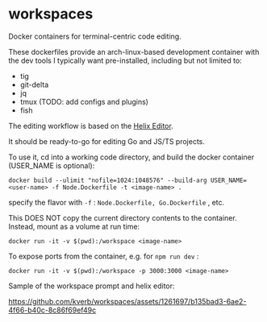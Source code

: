 # workspaces
Docker containers for terminal-centric code editing. 

These dockerfiles provide an arch-linux-based development container with the dev tools I typically want pre-installed, including but not limited to:

- tig
- git-delta
- jq
- tmux (TODO: add configs and plugins)
- fish

The editing workflow is based on the [Helix Editor](https://helix-editor.com/).

It should be ready-to-go for editing Go and JS/TS projects. 

To use it, cd into a working code directory, and build the docker container (USER_NAME is optional):

```
docker build --ulimit "nofile=1024:1048576" --build-arg USER_NAME=<user-name> -f Node.Dockerfile -t <image-name> .
```

specify the flavor with `-f` : `Node.Dockerfile, Go.Dockerfile` , etc. 

This DOES NOT copy the current directory contents to the container. 
Instead, mount as a volume at run time: 

```
docker run -it -v $(pwd):/workspace <image-name>
```

To expose ports from the container, e.g. for `npm run dev` :

```
docker run -it -v $(pwd):/workspace -p 3000:3000 <image-name>
```

Sample of the workspace prompt and helix editor:

https://github.com/kverb/workspaces/assets/1261697/b135bad3-6ae2-4f66-b40c-8c86f69ef49c



